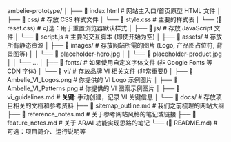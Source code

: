 ambelie-prototype/
│
├── 📄 index.html             # 网站主入口/首页原型 HTML 文件
│
├── 📁 css/                    # 存放 CSS 样式文件
│   └── 📄 style.css          # 主要的样式表
│   └── (📄 reset.css)        # 可选：用于重置浏览器默认样式
│
├── 📁 js/                     # 存放 JavaScript 文件
│   └── 📄 script.js          # 主要的交互脚本 (即使开始为空)
│
├── 📁 assets/                 # 存放所有静态资源
│   ├── 📁 images/             # 存放网站所需的图片 (Logo, 产品图占位符, 背景图等)
│   │   └── 📄 placeholder-hero.jpg
│   │   └── 📄 placeholder-product.jpg
│   │   └── ...
│   ├── 📁 fonts/              # 如果使用自定义字体文件 (非 Google Fonts 等 CDN 字体)
│   └── 📁 vi/                 # 存放品牌 VI 相关文件 (非常重要!)
│       ├── 📄 Ambelie_VI_Logos.png  # 你提供的 VI Logo 示例图片
│       ├── 📄 Ambelie_VI_Patterns.png # 你提供的 VI 图案示例图片
│       ├── 📄 vi_guidelines.md     # **关键**: 手动创建，记录 VI 关键信息
│
└── 📁 docs/                   # 存放项目相关的文档和参考资料
    ├── 📄 sitemap_outline.md   # 我们之前梳理的网站大纲
    ├── 📄 reference_notes.md  # 关于参考网站风格的笔记或链接
    ├── 📄 feature_notes.md    # 关于 AR/AI 功能实现思路的笔记
    └── (📄 README.md)         # 可选：项目简介、运行说明等